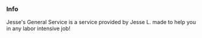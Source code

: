 ### **Info**
Jesse's General Service is a service provided by Jesse L. made to help you in any labor intensive job!
